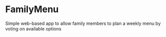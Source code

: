 # FamilyMenu
Simple web-based app to allow family members to plan a weekly menu by voting on available options
